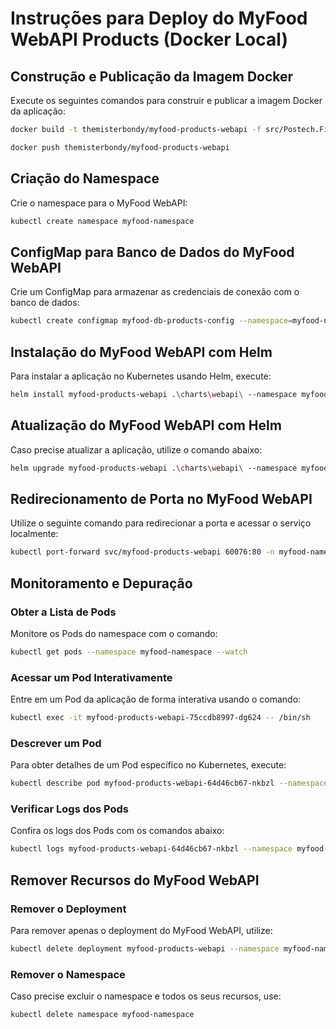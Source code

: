 # Instruções para Deploy do MyFood WebAPI Products (Docker Local)

## Construção e Publicação da Imagem Docker
Execute os seguintes comandos para construir e publicar a imagem Docker da aplicação:

```sh
docker build -t themisterbondy/myfood-products-webapi -f src/Postech.Fiap.Products.WebApi/Dockerfile .

docker push themisterbondy/myfood-products-webapi
```

## Criação do Namespace
Crie o namespace para o MyFood WebAPI:

```sh
kubectl create namespace myfood-namespace
```

## ConfigMap para Banco de Dados do MyFood WebAPI
Crie um ConfigMap para armazenar as credenciais de conexão com o banco de dados:

```sh
kubectl create configmap myfood-db-products-config --namespace=myfood-namespace --from-literal=MongoDb__ConnectionString="mongodb://host.docker.internal:27017"
```

## Instalação do MyFood WebAPI com Helm
Para instalar a aplicação no Kubernetes usando Helm, execute:

```sh
helm install myfood-products-webapi .\charts\webapi\ --namespace myfood-namespace
```

## Atualização do MyFood WebAPI com Helm
Caso precise atualizar a aplicação, utilize o comando abaixo:

```sh
helm upgrade myfood-products-webapi .\charts\webapi\ --namespace myfood-namespace
```

## Redirecionamento de Porta no MyFood WebAPI
Utilize o seguinte comando para redirecionar a porta e acessar o serviço localmente:

```sh
kubectl port-forward svc/myfood-products-webapi 60076:80 -n myfood-namespace
```

## Monitoramento e Depuração

### Obter a Lista de Pods
Monitore os Pods do namespace com o comando:

```sh
kubectl get pods --namespace myfood-namespace --watch
```

### Acessar um Pod Interativamente
Entre em um Pod da aplicação de forma interativa usando o comando:

```sh
kubectl exec -it myfood-products-webapi-75ccdb8997-dg624 -- /bin/sh
```

### Descrever um Pod
Para obter detalhes de um Pod específico no Kubernetes, execute:

```sh
kubectl describe pod myfood-products-webapi-64d46cb67-nkbzl --namespace myfood-namespace
```

### Verificar Logs dos Pods
Confira os logs dos Pods com os comandos abaixo:

```sh
kubectl logs myfood-products-webapi-64d46cb67-nkbzl --namespace myfood-namespace
```

## Remover Recursos do MyFood WebAPI

### Remover o Deployment
Para remover apenas o deployment do MyFood WebAPI, utilize:

```sh
kubectl delete deployment myfood-products-webapi --namespace myfood-namespace
```

### Remover o Namespace
Caso precise excluir o namespace e todos os seus recursos, use:

```sh
kubectl delete namespace myfood-namespace
```
